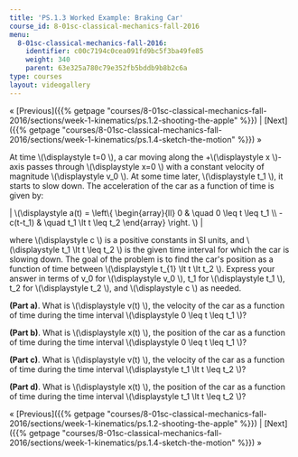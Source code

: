 ```yaml
---
title: 'PS.1.3 Worked Example: Braking Car'
course_id: 8-01sc-classical-mechanics-fall-2016
menu:
  8-01sc-classical-mechanics-fall-2016:
    identifier: c00c7194c0cea091fd9bc5f3ba49fe85
    weight: 340
    parent: 63e325a780c79e352fb5bddb9b8b2c6a
type: courses
layout: videogallery
---
```

« [Previous]({{% getpage "courses/8-01sc-classical-mechanics-fall-2016/sections/week-1-kinematics/ps.1.2-shooting-the-apple" %}}) | [Next]({{% getpage "courses/8-01sc-classical-mechanics-fall-2016/sections/week-1-kinematics/ps.1.4-sketch-the-motion" %}}) »

At time \\(\\displaystyle t=0 \\), a car moving along the +\\(\\displaystyle x \\)-axis passes through \\(\\displaystyle x=0 \\) with a constant velocity of magnitude \\(\\displaystyle v\_0 \\). At some time later, \\(\\displaystyle t\_1 \\), it starts to slow down. The acceleration of the car as a function of time is given by:

| \\(\\displaystyle a(t) = \\left\\{ \\begin{array}{ll} 0 & \\quad 0 \\leq t \\leq t\_1 \\\\ -c(t-t\_1) & \\quad t\_1 \\lt t \\leq t\_2 \\end{array} \\right. \\) |   

where \\(\\displaystyle c \\) is a positive constants in SI units, and \\(\\displaystyle t\_1 \\lt t \\leq t\_2 \\) is the given time interval for which the car is slowing down. The goal of the problem is to find the car's position as a function of time between \\(\\displaystyle t\_{1} \\lt t \\lt t\_2 \\). Express your answer in terms of v\_0 for \\(\\displaystyle v\_0 \\), t\_1 for \\(\\displaystyle t\_1 \\), t\_2 for \\(\\displaystyle t\_2 \\), and \\(\\displaystyle c \\) as needed.

**(Part a)**. What is \\(\\displaystyle v(t) \\), the velocity of the car as a function of time during the time interval \\(\\displaystyle 0 \\leq t \\leq t\_1 \\)?

**(Part b)**. What is \\(\\displaystyle x(t) \\), the position of the car as a function of time during the time interval \\(\\displaystyle 0 \\leq t \\leq t\_1 \\)?

**(Part c)**. What is \\(\\displaystyle v(t) \\), the velocity of the car as a function of time during the time interval \\(\\displaystyle t\_1 \\lt t \\leq t\_2 \\)?

**(Part d)**. What is \\(\\displaystyle x(t) \\), the position of the car as a function of time during the time interval \\(\\displaystyle t\_1 \\lt t \\leq t\_2 \\)?

« [Previous]({{% getpage "courses/8-01sc-classical-mechanics-fall-2016/sections/week-1-kinematics/ps.1.2-shooting-the-apple" %}}) | [Next]({{% getpage "courses/8-01sc-classical-mechanics-fall-2016/sections/week-1-kinematics/ps.1.4-sketch-the-motion" %}}) »